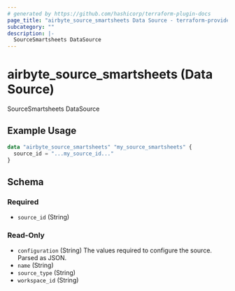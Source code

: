 ```yaml
---
# generated by https://github.com/hashicorp/terraform-plugin-docs
page_title: "airbyte_source_smartsheets Data Source - terraform-provider-airbyte"
subcategory: ""
description: |-
  SourceSmartsheets DataSource
---
```


# airbyte_source_smartsheets (Data Source)

SourceSmartsheets DataSource

## Example Usage

```terraform
data "airbyte_source_smartsheets" "my_source_smartsheets" {
  source_id = "...my_source_id..."
}
```

<!-- schema generated by tfplugindocs -->
## Schema

### Required

- `source_id` (String)

### Read-Only

- `configuration` (String) The values required to configure the source. Parsed as JSON.
- `name` (String)
- `source_type` (String)
- `workspace_id` (String)
